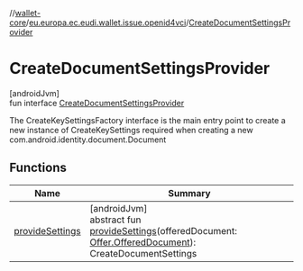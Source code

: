 //[wallet-core](../../../index.md)/[eu.europa.ec.eudi.wallet.issue.openid4vci](../index.md)/[CreateDocumentSettingsProvider](index.md)

# CreateDocumentSettingsProvider

[androidJvm]\
fun interface [CreateDocumentSettingsProvider](index.md)

The CreateKeySettingsFactory interface is the main entry point to create a new instance of
CreateKeySettings required when creating a new com.android.identity.document.Document

## Functions

| Name                                   | Summary                                                                                                                                                                     |
|----------------------------------------|-----------------------------------------------------------------------------------------------------------------------------------------------------------------------------|
| [provideSettings](provide-settings.md) | [androidJvm]<br>abstract fun [provideSettings](provide-settings.md)(offeredDocument: [Offer.OfferedDocument](../-offer/-offered-document/index.md)): CreateDocumentSettings |
